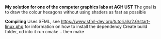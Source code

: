 **My solution for one of the computer graphics labs at AGH UST**
The goal is to draw the colour hexagons without using shaders as fast as possible

**Compiling**
Uses SFML, see https://www.sfml-dev.org/tutorials/2.6/start-linux.php for information on how to install the dependency
Create build folder, cd into it
run cmake .. then make
